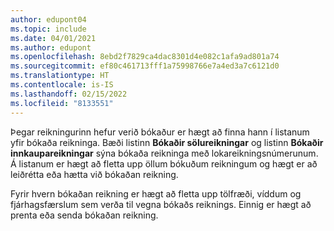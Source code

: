 ```yaml
---
author: edupont04
ms.topic: include
ms.date: 04/01/2021
ms.author: edupont
ms.openlocfilehash: 8ebd2f7829ca4dac8301d4e082c1afa9ad801a74
ms.sourcegitcommit: ef80c461713fff1a75998766e7a4ed3a7c6121d0
ms.translationtype: HT
ms.contentlocale: is-IS
ms.lasthandoff: 02/15/2022
ms.locfileid: "8133551"
---
```

Þegar reikningurinn hefur verið bókaður er hægt að finna hann í listanum yfir bókaða reikninga. Bæði listinn **Bókaðir sölureikningar** og listinn **Bókaðir innkaupareikningar** sýna bókaða reikninga með lokareikningsnúmerunum. Á listanum er hægt að fletta upp öllum bókuðum reikningum og hægt er að leiðrétta eða hætta við bókaðan reikning.  

Fyrir hvern bókaðan reikning er hægt að fletta upp tölfræði, víddum og fjárhagsfærslum sem verða til vegna bókaðs reiknings. Einnig er hægt að prenta eða senda bókaðan reikning.  
